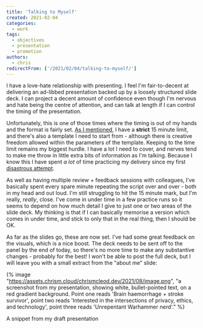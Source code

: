 ```yaml
---
title: 'Talking to Myself'
created: 2021-02-04
categories:
  - work
tags:
  - objectives
  - presentation
  - promotion
authors:
  - chris
redirectFrom: ['/2021/02/04/talking-to-myself/']
---
```


I have a love-hate relationship with presenting. I feel I'm fair-to-decent at delivering an ad-libbed presentation backed up by a loosely structured slide deck. I can project a decent amount of confidence even though I'm nervous and hate being the centre of attention, and can talk at length if I can control the timing of the presentation.

Unfortunately, this is one of those times where the timing is out of my hands and the format is fairly set. [As I mentioned](/2021/01/18/15-minutes/), I have a **strict** 15 minute limit, and there's also a template I need to start from - although there is creative freedom allowed within the parameters of the template. Keeping to the time limit remains my biggest hurdle. I have a lot I need to cover, and nerves tend to make me throw in little extra bits of information as I'm talking. Because I know this I have spent _a lot_ of time practicing my delivery since my first [disastrous attempt](/2021/01/26/8-minutes/).

As well as having multiple review + feedback sessions with colleagues, I've basically spent every spare minute repeating the script over and over - both in my head and out loud. I'm still struggling to hit the 15 minute mark, but I'm really, _really_, close. I've come in under time in a few practice runs so it seems to depend on how much detail I give to just one or two areas of the slide deck. My thinking is that if I can basically memorise a version which comes in under time, and stick to only that in the real thing, then I should be OK.

As far as the slides go, these are now set. I've had some great feedback on the visuals, which is a nice boost. The deck needs to be sent off to the panel by the end of today, so there's no more time to make any substantive changes - probably for the best! I won't be able to post the full deck, but I will leave you with a small extract from the "about me" slide:

{% image "https://assets.chrism.cloud/chrismcleod.dev/2021/08/image.png", "a screenshot from my presentation, showing white, bullet-pointed text, on a red gradient background. Point one reads 'Brain haemorrhage + stroke survivor', point two reads 'Interested in the intersections of privacy, ethics, and technology', point three reads 'Unrepentant Warhammer nerd'." %}

A snippet from my draft presentation
